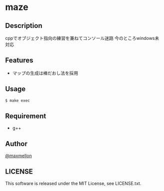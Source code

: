 # maze

## Description

cppでオブジェクト指向の練習を兼ねてコンソール迷路
今のところwindows未対応

## Features

- マップの生成は棒だおし法を採用

## Usage

```sh
$ make exec
```

## Requirement

- g++

## Author

[@maxmellon](https://github.com/MaxMEllon)

## LICENSE

This software is released under the MIT License, see LICENSE.txt.
